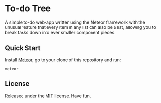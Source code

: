 # To-do Tree

A simple to-do web-app written using the Meteor framework with the unusual
feature that every item in any list can also be a list, allowing you to break
tasks down into ever smaller component pieces.

## Quick Start

Install [Meteor](http://meteor.com), go to your clone of this repository and
run:
```
meteor
```

## License

Released under the [MIT](http://opensource.org/licenses/MIT) license. Have fun.
